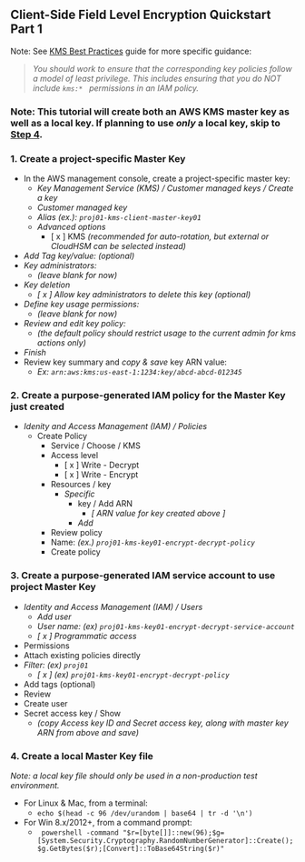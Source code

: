 ## Client-Side Field Level Encryption Quickstart Part 1

Note: See [KMS Best Practices](https://d0.awsstatic.com/whitepapers/aws-kms-best-practices.pdf) guide for more specific guidance:
> _You should work to ensure that the corresponding key policies follow a model of least privilege. This includes ensuring that you do NOT include `kms:* ` permissions in an IAM policy._

### Note: This tutorial will create both an AWS KMS master key as well as a local key. If planning to use _only_ a local key, skip to [Step 4](#4-create-a-local-master-key-file).

### 1. Create a project-specific Master Key
  - In the AWS management console, create a project-specific master key:
    - *Key Management Service (KMS) / Customer managed keys / Create a key*
    - _*Customer managed key*_
    - _Alias (ex.): `proj01-kms-client-master-key01`_
    - _Advanced options_
      - [ x ] KMS _(recommended for auto-rotation, but external or CloudHSM can be selected instead)_
  - *Add Tag key/value: (optional)*
  - *Key administrators:*
    - _(leave blank for now)_
  - *Key deletion*
    - _[ x ] Allow key administrators to delete this key (optional)_
  - _Define key usage permissions:_
    - _(leave blank for now)_
  - _Review and edit key policy:_
    - _(the default policy should restrict usage to the current admin for kms actions only)_
   - _Finish_
  - Review key summary and *copy & save* key ARN value:
    - _Ex: `arn:aws:kms:us-east-1:1234:key/abcd-abcd-012345`_
### 2. Create a purpose-generated IAM policy for the Master Key just created
  - _Idenity and Access Management (IAM) / Policies_
    - Create Policy
      -  Service / Choose / KMS
        -  Access level
            - [ x ] Write - Decrypt
            - [ x ] Write - Encrypt
        - Resources / key
          - _Specific_
            - key / Add ARN
              - _[ ARN value for key created above ]_
            - _Add_
      - Review policy
      - Name: _(ex.) `proj01-kms-key01-encrypt-decrypt-policy`_
      - Create policy
     
### 3. Create a purpose-generated IAM service account to use project Master Key
  - _Identity and Access Management (IAM) / Users_
    - _Add user_
    - _User name: (ex) `proj01-kms-key01-encrypt-decrypt-service-account`_
    - _[ x ] Programmatic access_
  - Permissions
  - Attach existing policies directly
  - _Filter: (ex) `proj01`_
    - _[ x ] (ex) `proj01-kms-key01-encrypt-decrypt-policy`_
  - Add tags (optional)
  - Review
  - Create user
  - Secret access key / Show
    - _(copy Access key ID and Secret access key, along with master key ARN from above and save)_

### 4. Create a local Master Key file

_*Note: a local key file should only be used in a non-production test environment.*_

 - For Linux & Mac, from a terminal:
   - `echo $(head -c 96 /dev/urandom | base64 | tr -d '\n')`
 - For Win 8.x/2012+, from a command prompt:
   - ` powershell -command "$r=[byte[]]::new(96);$g=[System.Security.Cryptography.RandomNumberGenerator]::Create();$g.GetBytes($r);[Convert]::ToBase64String($r)"`

